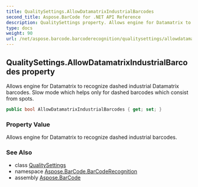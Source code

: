 ```yaml
---
title: QualitySettings.AllowDatamatrixIndustrialBarcodes
second_title: Aspose.BarCode for .NET API Reference
description: QualitySettings property. Allows engine for Datamatrix to recognize dashed industrial Datamatrix barcodes. Slow mode which helps only for dashed barcodes which consist from spots
type: docs
weight: 90
url: /net/aspose.barcode.barcoderecognition/qualitysettings/allowdatamatrixindustrialbarcodes/
---
```

## QualitySettings.AllowDatamatrixIndustrialBarcodes property

Allows engine for Datamatrix to recognize dashed industrial Datamatrix barcodes. Slow mode which helps only for dashed barcodes which consist from spots.

```csharp
public bool AllowDatamatrixIndustrialBarcodes { get; set; }
```

### Property Value

Allows engine for Datamatrix to recognize dashed industrial barcodes.

### See Also

* class [QualitySettings](../)
* namespace [Aspose.BarCode.BarCodeRecognition](../../qualitysettings/)
* assembly [Aspose.BarCode](../../../)


